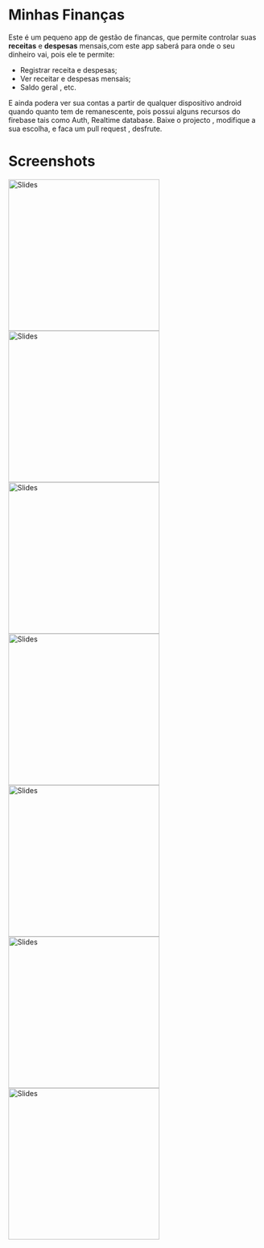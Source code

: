 # Minhas Finanças
Este é um pequeno app de gestão de financas, que permite controlar suas <b>receitas</b> e <b>despesas</b> mensais,com este app saberá para onde o seu dinheiro vai, pois ele te permite:
* Registrar receita e despesas;
* Ver receitar e  despesas mensais;
* Saldo geral , etc.

E ainda podera ver sua contas a partir de qualquer dispositivo android quando quanto tem de remanescente, pois possui alguns recursos do firebase tais como Auth, Realtime database. Baixe o projecto , modifique a sua escolha, e faca um pull request , desfrute.

# Screenshots

<img src="https://github.com/inaciosacataria/Minhas-financas/blob/main/screenshots/slides.png" alt="Slides" title="Slides" width="300"/>  <img src="https://github.com/inaciosacataria/Minhas-financas/blob/main/screenshots/tela inicial.png" alt="Slides" title="tela inicial" width="300"/> <img src="https://github.com/inaciosacataria/Minhas-financas/blob/main/screenshots/cadastro.png" alt="Slides" title="Cadastri" width="300"/> <img src="https://github.com/inaciosacataria/Minhas-financas/blob/main/screenshots/login.png" alt="Slides" title="Login" width="300"/> <img src="https://github.com/inaciosacataria/Minhas-financas/blob/main/screenshots/Screenshot_1606211565.png" alt="Slides" title="Tela principak" width="300"/> <img src="https://github.com/inaciosacataria/Minhas-financas/blob/main/screenshots/adicionando receita.png" alt="Slides" title="Receitas" width="300"/> <img src="https://github.com/inaciosacataria/Minhas-financas/blob/main/screenshots/adicionando despesa.png" alt="Slides" title="Despesas" width="300"/>



